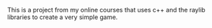 This is a project from my online courses that uses c++ and the raylib libraries to create a very simple game.
